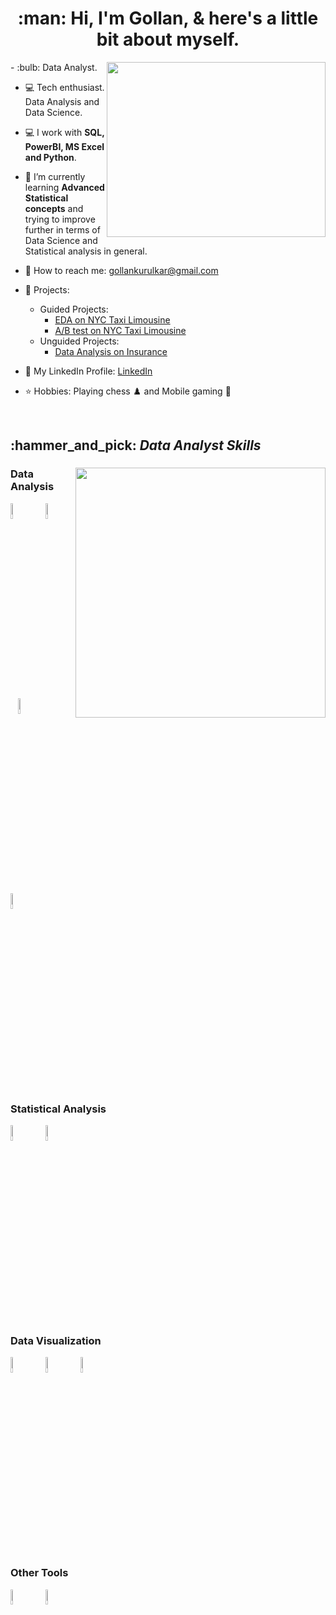 <h1 align="center">:man: Hi, I'm Gollan, & here's a little bit about myself.</h1>

<div>
  <img align="right" width="350" height="280" src="https://media1.tenor.com/images/9fb771fb621c29b0a2eae945b5ceeeb3/tenor.gif?itemid=19019116">
  - :bulb: Data Analyst.

- :computer: Tech enthusiast. Data Analysis and Data Science.

- :computer: I work with <b>SQL, PowerBI, MS Excel and Python</b>.

- 🌱 I’m currently learning <b>Advanced Statistical concepts</b> and trying to improve further in terms of Data Science and Statistical analysis in general.

- :email: How to reach me: gollankurulkar@gmail.com

- :pencil: Projects:
  - Guided Projects:
    - <a href="https://github.com/GoKu1402/google_certificate_projectss/blob/main/Course_Activity%20EDA%20Automatidata%20project%20lab.ipynb">EDA on NYC Taxi Limousine</a>
    - <a href="https://github.com/GoKu1402/google_certificate_projectss/blob/main/Course_Activity%20ttest%20Automatidata%20project%20lab.ipynb">A/B test on NYC Taxi Limousine</a>
  - Unguided Projects:
    - <a href="https://github.com/GoKu1402/unguided_projects/blob/main/insurance.ipynb">Data Analysis on Insurance</a>

- :file_folder: My LinkedIn Profile: <a href="https://www.linkedin.com/in/golan-k-928973170/">LinkedIn</a>

- :star: Hobbies: Playing chess :chess_pawn: and Mobile gaming :iphone:
</div>

<br/>

<h2>:hammer_and_pick: <i>Data Analyst Skills</i></h2>

<div>
  <img align="right" width="400" src="https://cdn.dribbble.com/users/644659/screenshots/1920053/dri2.gif""> 
  <h3>Data Analysis</h3>
    <img src="https://cdn.jsdelivr.net/gh/devicons/devicon/icons/python/python-original.svg" height="8%" width="8%"/> &nbsp;&nbsp;
    <img src="https://cdn.jsdelivr.net/gh/devicons/devicon/icons/sql/sql-original.svg" height="8%" width="8%"/> &nbsp;&nbsp;
    <img src="https://cdn.jsdelivr.net/gh/devicons/devicon/icons/excel/excel-original.svg" height="8%" width="8%"/> &nbsp;&nbsp;
    <img src="https://cdn.jsdelivr.net/gh/devicons/devicon/icons/powerbi/powerbi-original.svg" height="8%" width="8%"/> &nbsp;&nbsp; <!-- Power BI added here -->
    <br/>
  <h3>Statistical Analysis</h3>
    <img src="https://cdn.jsdelivr.net/gh/devicons/devicon/icons/statistics/statistics-original.svg" height="8%" width="8%"/> &nbsp;&nbsp;
    <img src="https://cdn.jsdelivr.net/gh/devicons/devicon/icons/jupyter/jupyter-original-wordmark.svg" height="8%" width="8%"/> &nbsp;&nbsp;
    <br/>
  <h3>Data Visualization</h3>
    <img src="https://cdn.jsdelivr.net/gh/devicons/devicon/icons/matplotlib/matplotlib-original.svg" height="8%" width="8%"/> &nbsp;&nbsp;
    <img src="https://cdn.jsdelivr.net/gh/devicons/devicon/icons/seaborn/seaborn-original.svg" height="8%" width="8%"/> &nbsp;&nbsp;
    <img src="https://cdn.jsdelivr.net/gh/devicons/devicon/icons/powerbi/powerbi-original.svg" height="8%" width="8%"/> &nbsp;&nbsp; <!-- Power BI added here -->
    <br/>
  <h3>Other Tools</h3>
    <img src="https://cdn.jsdelivr.net/gh/devicons/devicon/icons/git/git-original-wordmark.svg" height="8%" width="8%"/> &nbsp;&nbsp;
    <img src="https://cdn.jsdelivr.net/gh/devicons/devicon/icons/github/github-original.svg" height="8%" width="8%"/> &nbsp;&nbsp;
</div>